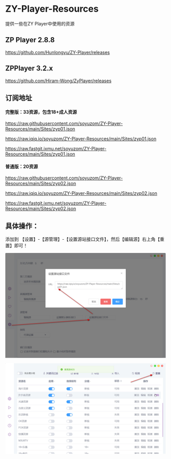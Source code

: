# ZY-Player-Resources
提供一些在ZY Player中使用的资源

## ZP Player 2.8.8
https://github.com/Hunlongyu/ZY-Player/releases

## ZPPlayer 3.2.x
https://github.com/Hiram-Wong/ZyPlayer/releases


## 订阅地址

####  完整版：33资源，包含18+成人资源
https://raw.githubusercontent.com/soyuzom/ZY-Player-Resources/main/Sites/zyp01.json

https://raw.iqiq.io/soyuzom/ZY-Player-Resources/main/Sites/zyp01.json

https://raw.fastgit.ixmu.net/soyuzom/ZY-Player-Resources/main/Sites/zyp01.json

#### 普通版：20资源
https://raw.githubusercontent.com/soyuzom/ZY-Player-Resources/main/Sites/zyp02.json

https://raw.iqiq.io/soyuzom/ZY-Player-Resources/main/Sites/zyp02.json

https://raw.fastgit.ixmu.net/soyuzom/ZY-Player-Resources/main/Sites/zyp02.json

## 具体操作：
添加到 【设置】-【源管理】-【设置源站接口文件】，然后【编辑源】右上角【重置】即可！

![Recommendations](./Sereenshot1.jpg)

![Recommendations](./Sereenshot2.jpg)
